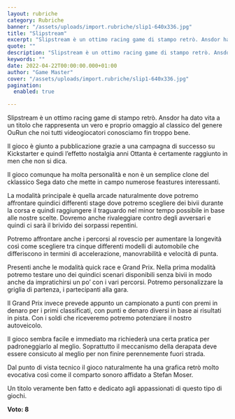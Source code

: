 ```yaml
---
layout: rubriche
category: Rubriche
banner: "/assets/uploads/import.rubriche/slip1-640x336.jpg"
title: "Slipstream"
excerpt: "Slipstream è un ottimo racing game di stampo retrò. Ansdor ha dato vita a un titolo che rappresenta un vero e proprio omaggio al classico del genere OuRun che noi tutti videogiocatori conosciamo fin troppo bene. Il gioco è giunto a pubblicazione grazie a una campagna di successo su Kickstarter e quindi l’effetto nostalgia anni [&hellip"
quote: ""
description: "Slipstream è un ottimo racing game di stampo retrò. Ansdor ha dato vita a un titolo che rappresenta un vero e proprio omaggio al classico del genere OuRun che noi tutti videogiocatori conosciamo fin troppo bene. Il gioco è giunto a pubblicazione grazie a una campagna di successo su Kickstarter e quindi l’effetto nostalgia anni [&hellip"
keywords: ""
date: 2022-04-22T00:00:00.000+01:00
author: "Game Master"
cover: "/assets/uploads/import.rubriche/slip1-640x336.jpg"
pagination:
  enabled: true

---
```


Slipstream è un ottimo racing game di stampo retrò. Ansdor ha dato vita a un titolo che rappresenta un vero e proprio omaggio al classico del genere OuRun che noi tutti videogiocatori conosciamo fin troppo bene.

Il gioco è giunto a pubblicazione grazie a una campagna di successo su Kickstarter e quindi l’effetto nostalgia anni Ottanta è certamente raggiunto in men che non si dica.

Il gioco comunque ha molta personalità e non è un semplice clone del cklassico Sega dato che mette in campo numerose feastures interessanti.

La modalità principale è quella arcade naturalmente dove potremo affrontare quindici differenti stage dove potremo scegliere dei bivii durante la corsa e quindi raggiungere il traguardo nel minor tempo possibile in base alle nostre scelte. Dovremo anche rivaleggiare contro degli avversari e quindi ci sarà il brivido dei sorpassi repentini.

Potremo affrontare anche i percorsi al rovescio per aumentare la longevità così come scegliere tra cinque differenti modelli di automobile che differiscono in termini di accelerazione, manovrabilità e velocità di punta.

Presenti anche le modalità quick race e Grand Prix. Nella prima modalità potremo testare uno dei quindici scenari disponibili senza bivii in modo anche da impratichirsi un po’ con i vari percorsi. Potremo personalizzare la griglia di partenza, i partecipanti alla gara.

Il Grand Prix invece prevede appunto un campionato a punti con premi in denaro per i primi classificati, con punti e denaro diversi in base ai risultati in pista. Con i soldi che riceveremo potremo potenziare il nostro autoveicolo.

Il gioco sembra facile e immediato ma richiederà una certa pratica per padroneggiarlo al meglio. Soprattutto il meccanismo della derapata deve essere consicuto al meglio per non finire perennemente fuori strada.

Dal punto di vista tecnico il gioco naturalmente ha una grafica retrò molto evocativa così come il comparto sonoro affidato a Stefan Moser.

Un titolo veramente ben fatto e dedicato agli appassionati di questo tipo di giochi.

**Voto: 8** 